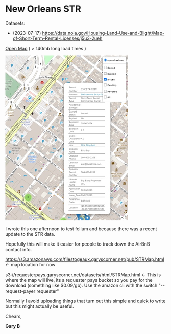 # New Orleans STR

Datasets:

* (2023-07-17) https://data.nola.gov/Housing-Land-Use-and-Blight/Map-of-Short-Term-Rental-Licenses/j5u3-2ueh

[Open Map](https://s3.amazonaws.com/filestogeaux.garyscorner.net/pub/STRMap.html)  ( > 140mb long load times )

![Screen Shot](https://github.com/GarysCorner/NewORleansSTR/blob/master/ScreenShot.jpg?raw=true)

I wrote this one afternoon to test folium and because there was a recent update to the STR data.  

Hopefully this will make it easier for people to track down the AirBnB contact info.

https://s3.amazonaws.com/filestogeaux.garyscorner.net/pub/STRMap.html  <- map location for now

s3://requesterpays.garyscorner.net/datasets/html/STRMap.html <-  This is where the map will live, its a requester pays bucket so you pay for the download (something like $0.09/gb).  Use the amazon cli with the switch "--request-payer requester"

Normally I avoid uploading things that turn out this simple and quick to write but this might actually be useful.

Chears,

**Gary B**
